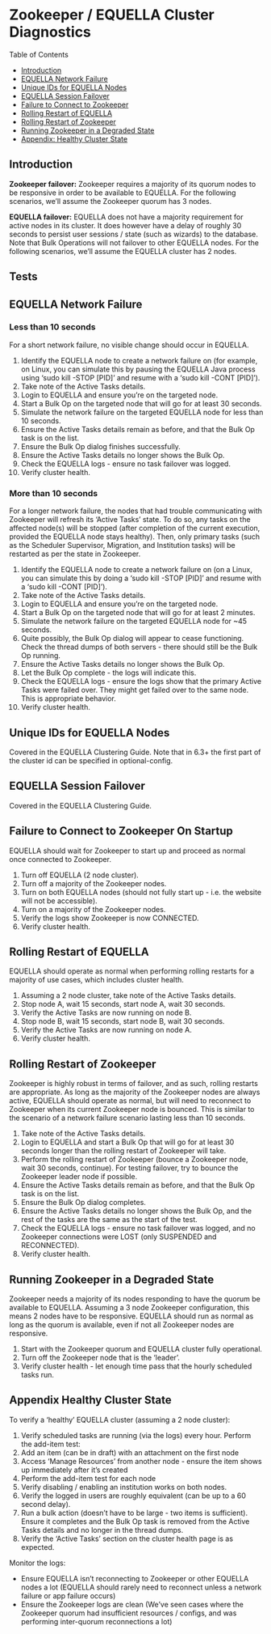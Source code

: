 # Zookeeper / EQUELLA Cluster Diagnostics

Table of Contents

* [Introduction](#introduction)
* [EQUELLA Network Failure](#equella-network-failure) 
* [Unique IDs for EQUELLA Nodes](#unique-ids-for-equella-nodes)
* [EQUELLA Session Failover](#equella-session-failover)
* [Failure to Connect to Zookeeper](#failure-to-connect-to-zookeeper)
* [Rolling Restart of EQUELLA](#rolling-restart-of-equella)
* [Rolling Restart of Zookeeper](#rolling-restart-of-zookeeper)
* [Running Zookeeper in a Degraded State](#running-zookeeper-in-a-degraded-state)
* [Appendix: Healthy Cluster State](#appendix-healthy-cluster-state)

## Introduction
**Zookeeper failover:**  Zookeeper requires a majority of its quorum nodes to be responsive in order to be available to EQUELLA. For the following scenarios, we’ll assume the Zookeeper quorum has 3 nodes.

**EQUELLA failover:**  EQUELLA does not have a majority requirement for active nodes in its cluster. It does however have a delay of roughly 30 seconds to persist user sessions / state (such as wizards) to the database. Note that Bulk Operations will not failover to other EQUELLA nodes. For the following scenarios, we’ll assume the EQUELLA cluster has 2 nodes.

## Tests

## EQUELLA Network Failure 
### Less than 10 seconds

For a short network failure, no visible change should occur in EQUELLA.

1. Identify the EQUELLA node to create a network failure on (for example, on Linux, you can simulate this by pausing the EQUELLA Java process using ‘sudo kill -STOP [PID]’ and resume with a ‘sudo kill -CONT [PID]’).
2. Take note of the Active Tasks details.
3. Login to EQUELLA and ensure you’re on the targeted node.
4. Start a Bulk Op on the targeted node that will go for at least 30 seconds.
5. Simulate the network failure on the targeted EQUELLA node for less than 10 seconds.
6. Ensure the Active Tasks details remain as before, and that the Bulk Op task is on the list.
7. Ensure the Bulk Op dialog finishes successfully.
8. Ensure the Active Tasks details no longer shows the Bulk Op.
9. Check the EQUELLA logs - ensure no task failover was logged.
10. Verify cluster health.

### More than 10 seconds
For a longer network failure, the nodes that had trouble communicating with
Zookeeper will refresh its ‘Active Tasks’ state. To do so, any tasks on the affected
node(s) will be stopped (after completion of the current execution, provided the
EQUELLA node stays healthy). Then, only primary tasks (such as the Scheduler
Supervisor, Migration, and Institution tasks) will be restarted as per the state in
Zookeeper.

1. Identify the EQUELLA node to create a network failure on (on a Linux, you can simulate this by doing a ‘sudo kill -STOP [PID]’ and resume with a ‘sudo kill -CONT [PID]’).
2. Take note of the Active Tasks details.
3. Login to EQUELLA and ensure you’re on the targeted node.
4. Start a Bulk Op on the targeted node that will go for at least 2 minutes.
5. Simulate the network failure on the targeted EQUELLA node for ~45 seconds.
6. Quite possibly, the Bulk Op dialog will appear to cease functioning. Check the thread dumps of both servers - there should still be the Bulk Op running.
7. Ensure the Active Tasks details no longer shows the Bulk Op.
8. Let the Bulk Op complete - the logs will indicate this.
9. Check the EQUELLA logs - ensure the logs show that the primary Active Tasks were failed over. They might get failed over to the same node. This is appropriate behavior.
10. Verify cluster health.

## Unique IDs for EQUELLA Nodes
Covered in the EQUELLA Clustering Guide. 
Note that in 6.3+ the first part of the cluster id can be specified in optional-config.

## EQUELLA Session Failover
Covered in the EQUELLA Clustering Guide.

## Failure to Connect to Zookeeper On Startup
EQUELLA should wait for Zookeeper to start up and proceed as normal once connected to
Zookeeper.
1. Turn off EQUELLA (2 node cluster).
2. Turn off a majority of the Zookeeper nodes.
3. Turn on both EQUELLA nodes (should not fully start up - i.e. the website will not be accessible).
4. Turn on a majority of the Zookeeper nodes.
5. Verify the logs show Zookeeper is now CONNECTED.
6. Verify cluster health.

## Rolling Restart of EQUELLA
EQUELLA should operate as normal when performing rolling restarts for a majority of use cases, which includes cluster health.
1. Assuming a 2 node cluster, take note of the Active Tasks details.
2. Stop node A, wait 15 seconds, start node A, wait 30 seconds.
3. Verify the Active Tasks are now running on node B.
4. Stop node B, wait 15 seconds, start node B, wait 30 seconds.
5. Verify the Active Tasks are now running on node A.
6. Verify cluster health.

## Rolling Restart of Zookeeper
Zookeeper is highly robust in terms of failover, and as such, rolling restarts are appropriate. As long as the majority of the Zookeeper nodes are always active, EQUELLA should operate as normal, but will need to reconnect to Zookeeper when its current Zookeeper node is bounced. This is similar to the scenario of a network failure scenario lasting less than 10 seconds.
1. Take note of the Active Tasks details.
2. Login to EQUELLA and start a Bulk Op that will go for at least 30 seconds longer than the rolling restart of
Zookeeper will take.
3. Perform the rolling restart of Zookeeper (bounce a Zookeeper node, wait 30 seconds, continue). For testing failover, try to bounce the Zookeeper leader node if possible.
4. Ensure the Active Tasks details remain as before, and that the Bulk Op task is on the list.
5. Ensure the Bulk Op dialog completes.
6. Ensure the Active Tasks details no longer shows the Bulk Op, and the rest of the tasks are the same as the start of the test.
7. Check the EQUELLA logs - ensure no task failover was logged, and no Zookeeper connections were LOST (only SUSPENDED and RECONNECTED).
8. Verify cluster health.

## Running Zookeeper in a Degraded State
Zookeeper needs a majority of its nodes responding to have the quorum be available to
EQUELLA. Assuming a 3 node Zookeeper configuration, this means 2 nodes have to be
responsive. EQUELLA should run as normal as long as the quorum is available, even if not
all Zookeeper nodes are responsive.

1. Start with the Zookeeper quorum and EQUELLA cluster fully operational.
2. Turn off the Zookeeper node that is the ‘leader’.
3. Verify cluster health - let enough time pass that the hourly scheduled tasks run.

## Appendix Healthy Cluster State
To verify a ‘healthy’ EQUELLA cluster (assuming a 2 node cluster):

1. Verify scheduled tasks are running (via the logs) every hour.
Perform the add-item test:
2. Add an item (can be in draft) with an attachment on the first node
3. Access ‘Manage Resources’ from another node - ensure the item shows up
immediately after it’s created
4. Perform the add-item test for each node
5. Verify disabling / enabling an institution works on both nodes.
6. Verify the logged in users are roughly equivalent (can be up to a 60 second delay).
7. Run a bulk action (doesn’t have to be large - two items is sufficient). Ensure it completes and the Bulk Op task is removed from the Active Tasks details and no longer in the thread dumps.
8. Verify the ‘Active Tasks’ section on the cluster health page is as expected.

Monitor the logs:
  * Ensure EQUELLA isn’t reconnecting to Zookeeper or other EQUELLA nodes a lot
  (EQUELLA should rarely need to reconnect unless a network failure or app failure
  occurs)
  * Ensure the Zookeeper logs are clean (We’ve seen cases where the Zookeeper quorum
  had insufficient resources / configs, and was performing inter-quorum reconnections a
  lot)